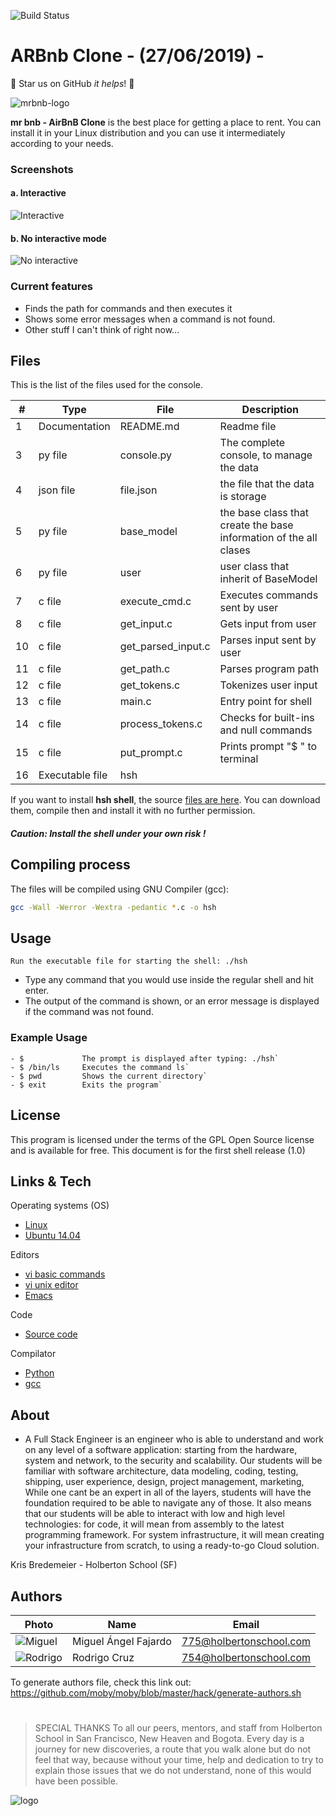![Build Status](https://travis-ci.org/joemccann/dillinger.svg?branch=master)
# ARBnb Clone -  (27/06/2019) -
:rocket: Star us on GitHub  *it helps*! :rocket:

![mrbnb-logo](https://i.imgur.com/ayxTyyL.jpg)


**mr bnb - AirBnB Clone** is the best place for getting a place to rent.  You can install it in your Linux distribution and you can use it intermediately according to your needs.

### Screenshots
#### a. Interactive
![Interactive](https://i.imgur.com/gB4TsGn.jpg)

#### b. No interactive mode
![No interactive](https://i.imgur.com/Q1OiFxX.jpg)
### Current features
* Finds the path for commands and then executes it
* Shows some error messages when a command is not found.
* Other stuff I can't think of right now...


## Files

This is the list of the files used for the console.

| # | Type | File   | Description |
| -- |------  |  -----------  | ----------- |
|1|Documentation| README.md |Readme file|
|3|py file|console.py|The complete console, to manage the data|
|4|json file|file.json|the file that the data is storage|
|5|py file|base_model|the base class that create the base information of the all clases|
|6|py file|user|user class that inherit of BaseModel|
|7|c file|execute_cmd.c|Executes commands sent by user|
|8|c file|get_input.c|Gets input from user|
|10|c file|get_parsed_input.c|Parses input sent by user|
|11|c file|get_path.c|Parses program path|
|12|c file|get_tokens.c|Tokenizes user input|
|13|c file|main.c|Entry point for shell|
|14|c file|process_tokens.c|Checks for built-ins and null commands|
|15|c file|put_prompt.c| Prints prompt "$ " to terminal|
|16|Executable file|hsh||

If you want to install **hsh shell**, the source [files are here]([https://github.com/ryanhudson/draft_shell/tree/master](https://github.com/ryanhudson/draft_shell/tree/master)). You can download them, compile then and install it with no further permission.
#####  Caution: Install the shell under your own risk !




## Compiling process
The files will be compiled using GNU Compiler (gcc):
```sh
gcc -Wall -Werror -Wextra -pedantic *.c -o hsh
```



## Usage

`Run the executable file for starting the shell: ./hsh`
- Type any command that you would use inside the regular shell and hit enter.
- The output of the command is shown, or an error message is displayed if the command was not found.

### Example Usage
```
- $				The prompt is displayed after typing: ./hsh`
- $ /bin/ls		Executes the command ls`
- $ pwd			Shows the current directory`
- $ exit 		Exits the program`
```


## License

This program is licensed under the terms of the GPL Open Source license and is available for free.
This document is for the first shell release (1.0)



## Links & Tech
Operating systems (OS)
* [Linux](https://www.linux.org)
* [Ubuntu 14.04](http://releases.ubuntu.com/14.04/)

Editors
* [vi basic commands](https://www.ccsf.edu/Pub/Fac/vi.html)
* [vi unix editor](https://sourceforge.net/projects/ex-vi/)
* [Emacs](https://www.gnu.org/software/emacs/)

Code
* [Source code](https://github.com/rodrigocruz13/AirBnB_clone)

Compilator
* [Python](https://www.python.org/downloads/release/python-373/)
* [gcc](https://www.gnu.org/software/gcc/)

## About


- A Full Stack Engineer is an engineer who is able to understand and work on any level of a software
application: starting from the hardware, system and network, to the security and scalability. Our students
will be familiar with software architecture, data modeling, coding, testing, shipping, user experience,
design, project management, marketing,  While one cant be an expert in all of the layers, students
will have the foundation required to be able to navigate any of those.
It also means that our students will be able to interact with low and high level technologies: for code,
it will mean from assembly to the latest programming framework. For system infrastructure, it will mean
creating your infrastructure from scratch, to using a ready-to-go Cloud solution.

Kris Bredemeier - Holberton School (SF)

## Authors

 Photo  | Name | Email
 -----  | ---- | -----
![Miguel](https://i.imgur.com/t5tSNmr.jpg)| Miguel Ángel Fajardo | 775@holbertonschool.com
![Rodrigo](https://i.imgur.com/36L7XQD.jpg)| Rodrigo Cruz | 754@holbertonschool.com


To generate authors file, check this link out:
https://github.com/moby/moby/blob/master/hack/generate-authors.sh


#

> SPECIAL THANKS
> To all our peers, mentors, and staff from Holberton School in San Francisco, New Heaven and Bogota.
>Every day is a journey for new discoveries, a route that you walk alone but do not feel that way, because
without your time, help and dedication to try to explain those issues that we do not understand, none of
this would have been possible.

![logo](https://i.imgur.com/LXW9lwr.png)